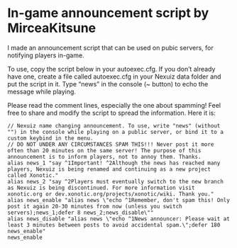 In-game announcement script by MirceaKitsune
============================================

I made an announcement script that can be used on pubic servers, for notifying players in-game.

To use, copy the script below in your autoexec.cfg. If you don’t already have one, create a file called autoexec.cfg in your Nexuiz data folder and put the script in it. Type “news” in the console (\~ button) to echo the message while playing.

Please read the comment lines, especially the one about spamming! Feel free to share and modify the script to spread the information. Here it is:

    // Nexuiz name changing announcement. To use, write "news" (without "") in the console while playing on a public server, or bind it to a custom keybind in the menu.
    // DO NOT UNDER ANY CIRCUMSTANCES SPAM THIS!!! Never post it more often than 20 minutes on the same server! The purpose of this announcement is to inform players, not to annoy them. Thanks.
    alias news_1 "say ^1Important! ^2Although the news has reached many players, Nexuiz is being renamed and continuing as a new project called Xonotic."
    alias news_2 "say ^2Players must eventually switch to the new branch as Nexuiz is being discontinued. For more information visit xonotic.org or dev.xonotic.org/projects/xonotic/wiki. Thank you."
    alias news_enable "alias news \"echo ^1Remember, don't spam this! Only post it again 20-30 minutes from now (unless you switch servers);news_1;defer 8 news_2;news_disable\""
    alias news_disable "alias news \"echo ^1News announcer: Please wait at least 3 minutes between posts to avoid accidental spam.\";defer 180 news_enable"
    news_enable
